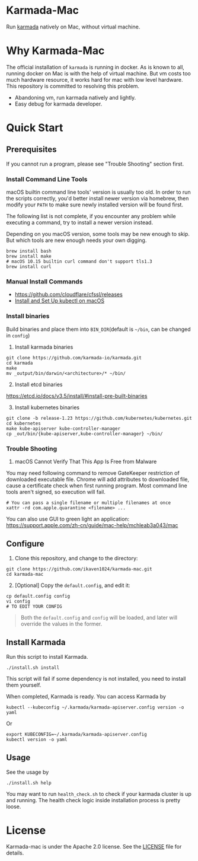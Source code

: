 # Karmada-Mac

Run [karmada](https://github.com/karmada-io/karmada) natively on Mac, without virtual machine.

# Why Karmada-Mac

The official installation of `karmada` is running in docker. As is known to all, running docker on Mac is with the help of virtual machine. But vm costs too much hardware resource, it works hard for mac with low level hardware.
This repository is committed to resolving this problem.
- Abandoning vm, run karmada natively and lightly.
- Easy debug for karmada developer.


# Quick Start

## Prerequisites

If you cannot run a program, please see "Trouble Shooting" section first.

### Install Command Line Tools

macOS builtin command line tools' version is usually too old. In order to run the scripts correctly, you'd better install newer version via homebrew, then modify your `PATH` to make sure newly installed version will be found first.

The following list is not complete, if you encounter any problem while executing a command, try to install a newer version instead.

Depending on you macOS version, some tools may be new enough to skip. But which tools are new enough needs your own digging.

```
brew install bash
brew install make
# macOS 10.15 builtin curl command don't support tls1.3
brew install curl
```

### Manual Install Commands

- <https://github.com/cloudflare/cfssl/releases>
- [Install and Set Up kubectl on macOS](https://kubernetes.io/docs/tasks/tools/install-kubectl-macos/)


### Install binaries

Build binaries and place them into `BIN_DIR`(default is `~/bin`, can be changed in `config`)

1. Install karmada binaries
```shell
git clone https://github.com/karmada-io/karmada.git
cd karmada
make
mv _output/bin/darwin/<architecture>/* ~/bin/
```

2. Install etcd binaries

<https://etcd.io/docs/v3.5/install/#install-pre-built-binaries>

3. Install kubernetes binaries

```shell
git clone -b release-1.23 https://github.com/kubernetes/kubernetes.git
cd kubernetes
make kube-apiserver kube-controller-manager
cp _out/bin/{kube-apiserver,kube-controller-manager} ~/bin/
```

### Trouble Shooting

1) macOS Cannot Verify That This App Is Free from Malware

You may need following command to remove GateKeeper restriction of downloaded executable file. Chrome will add attributes to downloaded file, cause a certificate check when first running program. Most command line tools aren't signed, so execution will fail.

```
# You can pass a single filename or multiple filenames at once
xattr -rd com.apple.quarantine <filename> ...
```

You can also use GUI to green light an application: <https://support.apple.com/zh-cn/guide/mac-help/mchleab3a043/mac>

## Configure

1. Clone this repository, and change to the directory:
```shell
git clone https://github.com/ikaven1024/karmada-mac.git
cd karmada-mac
```

2. [Optional] Copy the `default.config`, and edit it:
```shell
cp default.config config
vi config
# TO EDIT YOUR CONFIG
```

> Both the `default.config` and `config` will be loaded, and later will override the values in the former.

## Install Karmada

Run this script to install Karmada.
```shell
./install.sh install
```

This script will fail if some dependency is not installed, you need to install them yourself.



When completed, Karmada is ready. You can access Karmada by

```shell
kubectl --kubeconfig ~/.karmada/karmada-apiserver.config version -o yaml
```

Or
```shell
export KUBECONFIG=~/.karmada/karmada-apiserver.config
kubectl version -o yaml
```

## Usage

See the usage by
```shell
./install.sh help
```

You may want to run `health_check.sh` to check if your karmada cluster is up and running. The health check logic inside installation process is pretty loose.

# License

Karmada-mac is under the Apache 2.0 license. See the [LICENSE](LICENSE) file for details.
